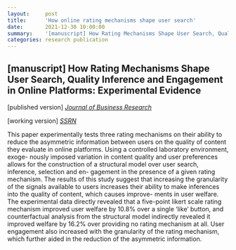 ```yaml
---
layout:     post
title:      'How online rating mechanisms shape user search'
date:       2021-12-30 10:00:00
summary:    '[manuscript] How Rating Mechanisms Shape User Search, Quality Inference and Engagement in Online Platforms: Experimental Evidence'
categories: research publication
---
```


<h2>&#91;manuscript&#93; How Rating Mechanisms Shape User Search, Quality Inference and Engagement in Online Platforms: Experimental Evidence
</h2>

&#91;published version&#93;  <em>[Journal of Business Research](https://www.sciencedirect.com/science/article/pii/S0148296321009437)</em>

&#91;working version&#93; <em>[SSRN](https://papers.ssrn.com/sol3/papers.cfm?abstract_id=3978861)</em>

This paper experimentally tests three rating mechanisms on their ability to reduce the asymmetric information between users on the quality of content they evaluate in online platforms. Using a controlled laboratory environment, exoge- nously imposed variation in content quality and user preferences allows for the construction of a structural model over user search, inference, selection and en- gagement in the presence of a given rating mechanism. The results of this study suggest that increasing the granularity of the signals available to users increases their ability to make inferences into the quality of content, which causes improve- ments in user welfare. The experimental data directly revealed that a five-point likert scale rating mechanism improved user welfare by 10.8% over a single ‘like’ button, and counterfactual analysis from the structural model indirectly revealed it improved welfare by 16.2% over providing no rating mechanism at all. User engagement also increased with the granularity of the rating mechanism, which further aided in the reduction of the asymmetric information.